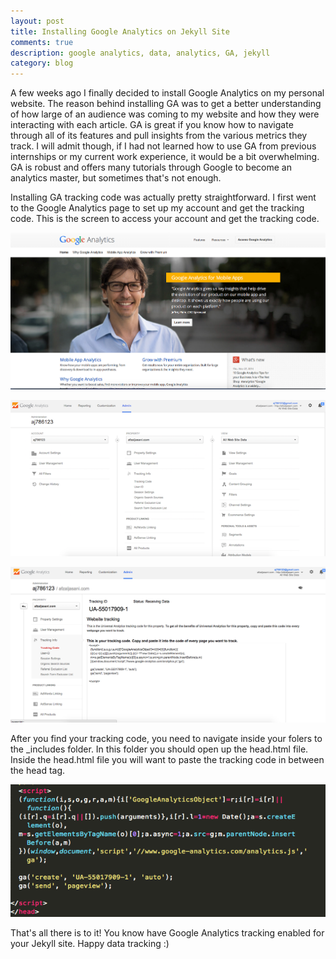 ```yaml
---
layout: post
title: Installing Google Analytics on Jekyll Site
comments: true
description: google analytics, data, analytics, GA, jekyll
category: blog
---
```


A few weeks ago I finally decided to install Google Analytics on my personal website. The reason behind installing GA was to get a better understanding of how large of an audience was coming to my website and how they were interacting with each article. GA is great if you know how to navigate through all of its features and pull insights from the various metrics they track. I will admit though, if I had not learned how to use GA from previous internships or my current work experience, it would be a bit overwhelming. GA is robust and offers many tutorials through Google to become an analytics master, but sometimes that's not enough.

<!--more-->
Installing GA tracking code was actually pretty straightforward. I first went to the Google Analytics page to set up my account and get the tracking code. This is the screen to access your account and get the tracking code. 

![My helpful screenshot](/assets/GA_homescreen.png)

![Screenshot](/assets/GA_admin.png)

![My second helpful screenshot](/assets/GA_trackingcode.png)

After you find your tracking code, you need to navigate inside your folers to the _includes folder. In this folder you should open up the head.html file. Inside the head.html file you will want to paste the tracking code in between the head tag. 

![texteditor](/assets/GA_texteditor.png)

That's all there is to it! You know have Google Analytics tracking enabled for your Jekyll site. Happy data tracking :) 




